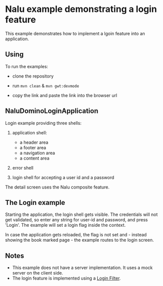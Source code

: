 # Nalu example demonstrating a login feature
This example demonstrates how to implement a lgoin feature into an application.

## Using
To run the examples:

* clone the repository

* run `mvn clean` & `mvn gwt:devmode`

* copy the link and paste the link into the browser url

## NaluDominoLoginApplication
Login example providing three shells:

1. application shell:
      * a header area
      * a footer area
      * a navigation area
      * a content area

2. error shell

3. login shell for accepting a user id and a password

The detail screen uses the Nalu composite feature.

## The Login example
Starting the application, the login shell gets visible. The credentials will not get validated, so enter any string for user-id and password, and press 'Login'. The example will set a login flag inside the context.

In case the application gets reloaded, the flag is not set and - instead showing the book marked page - the example routes to the login screen.

## Notes
* This example does not have a server implementation. It uses a mock server on the client side.
* The login feature is implemented using a [Login Filter](https://github.com/NaluKit/nalu-examples/blob/master/NaluDominoLoginApplication/src/main/java/com/github/nalukit/example/nalu/loginapplication/client/filters/BartSimpsonFilter.java).


